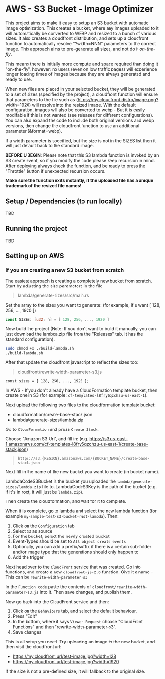 # AWS - S3 Bucket - Image Optimizer

This project aims to make it easy to setup an S3 bucket with automatic image optimization. This creates a bucket, where any images uploaded to it will automatically be converted to WEBP and resized to a bunch of various sizes. It also creates a cloudfront distribution, and sets up a cloudfront function to automatically resolve "?width=NNN" parameters to the correct image. This approach aims to pre-generate all sizes, and not do it *on-the-fly*.

This means there is initially more compute and space required than doing it "on-the-fly", however; no users (even on low traffic pages) will experience longer loading times of images because they are always generated and ready to use.

When new files are placed in your selected bucket, they will be generated to a set of sizes (specified by the project), a cloudfront function will ensure that parameters to the file such as (https://my.cloudfront.distro/image.png?width=1920) will resolve into the resized image. With the default configuration, images will also be converted to webp - But it is easily modifable if this is not wanted (see releases for different configurations). You can also expand the code to include both original versions and webp versions, then change the cloudfront function to use an additional parameter (&format=webp).

If a width parameter is specified, but the size is not in the SIZES list then it will just default back to the standard image.

**BEFORE U BEGIN**: Please note that this S3 lambda function is invoked by an S3 create event, so if you modify the code please keep recursion in mind. After deploying always check the function, and be ready to press the "Throttle" button if unexpected recursion occurs. 

**Make sure the function exits instantly, if the uploaded file has a unique trademark of the resized file names!**. 

## Setup / Dependencies (to run locally)

TBD

## Running the project

TBD

## Setting up on AWS

### If you are creating a new S3 bucket from scratch

The easiest approach is creating a completely new bucket from scratch. 
Start by adjusting the size parameters in the file

> lambda/generate-sizes/src/main.rs

Set the array to the sizes you want to generate: (for example, if u want [ 128, 256, ..., 1920 ])

```RUST
const SIZES: [u32; n] = [ 128, 256, ..., 1920 ];
```

Now build the project 
(Note: If you don't want to build it manually, you can just download the lambda.zip file from the "Releases" tab. It has the standard configuration).

```bash
sudo chmod +x ./build-lambda.sh
./build-lambda.sh
```

After that update the cloudfront javascript to reflect the sizes too:

> cloudfront/rewrite-width-parameter-s3.js

```JS
const sizes = [ 128, 256, ..., 1920 ];
```

In AWS - If you don't already have a CloudFormation template bucket, then create one in S3 (for example: `cf-templates-l8fry6qzchzu-us-east-1`).

Next upload the following two files to the cloudformation template bucket:

 - cloudformation/create-base-stack.json
 - lambda/generate-sizes/lambda.zip

Go to `CloudFormation` and press `Create Stack`.

Choose "Amazon S3 Url", and fill in: (e.g. https://s3.us-east-1.amazonaws.com/cf-templates-l8fry6qzchzu-us-east-1/create-base-stack.json)

> `https://s3.{REGION}.amazonaws.com/{BUCKET_NAME}/create-base-stack.json`

Next fill in the name of the new bucket you want to create (in bucket name).

LambdaCodeS3Bucket is the bucket you uploaded the `lambda/generate-sizes/lambda.zip` file to.
LambdaCodeS3Key is the path of the bucket (e.g. if it's in root, it will just be `lambda.zip`).

Then create the cloudformation, and wait for it to complete.

When it is complete, go to lambda and select the new lambda function (for example `my-sample-test-s3-bucket-rust-lambda`). Then:

1. Click on the `Configuration` tab
2. Select `S3` as source
3. For the bucket, select the newly created bucket
4. Event-Types should be set to `All object create events`
5. Optionally, you can add a prefix/suffix if there is a certain sub-folder and/or image type that the generations should only happen to
6. Add the trigger

Next head over to the `CloudFront` service that was created. Go into functions, and create a new `cloudfront-js-2.0` function. Give it a name - This can be `rewrite-width-parameter-s3`

In the `Function code` paste the contents of `cloudfront/rewrite-width-parameter-s3.js` into it. Then save changes, and publish them.

Now go back into the CloudFront service and then:

1. Click on the `Behaviours` tab, and select the default behaviour. 
2. Press "Edit"
3. In the bottom, where it says `Viewer Request` choose "CloudFront Functions" and then "rewrite-width-parameter-s3".
4. Save changes

This is all setup you need. Try uploading an image to the new bucket, and then visit the cloudfront url:
 * https://my.cloudfront.url/test-image.jpg?width=128
 * https://my.cloudfront.url/test-image.jpg?width=1920

If the size is not a pre-defined size, it will fallback to the original size.
